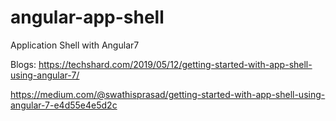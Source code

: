 # angular-app-shell
Application Shell with Angular7

Blogs: https://techshard.com/2019/05/12/getting-started-with-app-shell-using-angular-7/


https://medium.com/@swathisprasad/getting-started-with-app-shell-using-angular-7-e4d55e4e5d2c
